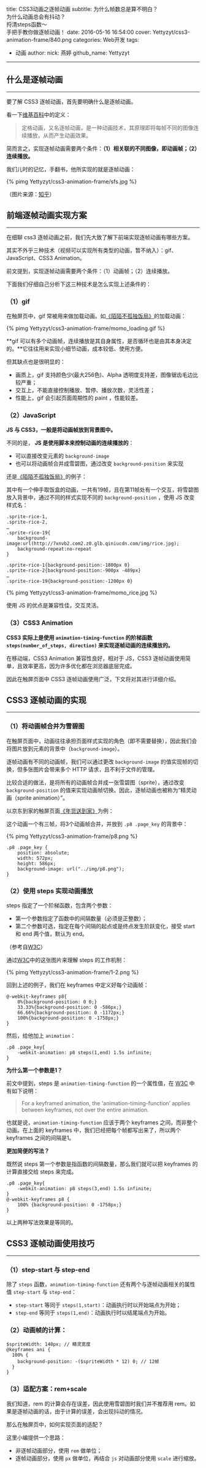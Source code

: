 title: CSS3动画之逐帧动画
subtitle: 为什么帧数总是算不明白？<br>为什么动画总会有抖动？<br>捋清steps函数～<br>手把手教你做逐帧动画！
date: 2016-05-16 16:54:00
cover: Yettyzyt/css3-animation-frame/840.png
categories: Web开发
tags:
  - 动画
author:
  nick: 燕婷 
  github_name: Yettyzyt
---


## 什么是逐帧动画
---
要了解 CSS3 逐帧动画，首先要明确什么是逐帧动画。

看一下[维基百科](https://zh.wikipedia.org/zh-cn/%E5%AE%9A%E6%A0%BC%E5%8A%A8%E7%94%BB)中的定义：

> 定格动画，又名逐帧动画，是一种动画技术，其原理即将每帧不同的图像连续播放，从而产生动画效果。

简而言之，实现逐帧动画需要两个条件：**（1）相关联的不同图像，即动画帧；（2）连续播放。**

[](http://zhuanlan.zhihu.com/p/19855108)

我们儿时的记忆，手翻书，他所实现的就是逐帧动画：

{% pimg Yettyzyt/css3-animation-frame/sfs.jpg %}

（图片来源：[知乎](http://zhuanlan.zhihu.com/p/19855108)）

## 前端逐帧动画实现方案
---
在细聊 css3 逐帧动画之前，我们先大致了解下前端实现逐帧动画有哪些方案。

其实不外乎三种技术（视频可以实现所有类型的动画，暂不纳入）：gif、JavaScript、CSS3 Animation。

前文提到，实现逐帧动画需要两个条件：（1）动画帧；（2）连续播放。

下面我们仔细自己分析下这三种技术是怎么实现上述条件的：

### （1）gif
在触屏页中，gif 常被用来做加载动画。如[《陌陌不孤独饭局》](http://w.benbun.com/momo/shaibingxiang/?from=timeline&isappinstalled=0)的加载动画：

{% pimg Yettyzyt/css3-animation-frame/momo_loading.gif %}

**gif 可以有多个动画帧，连续播放是其自身属性，是否循环也是由其本身决定的。**它往往用来实现小细节动画，成本较低、使用方便。

但其缺点也是很明显的：

- 画质上，gif 支持颜色少(最大256色)、Alpha 透明度支持差，图像锯齿毛边比较严重；
- 交互上，不能直接控制播放、暂停、播放次数，灵活性差；
- 性能上，gif 会引起页面周期性的 paint ，性能较差。

### （2）JavaScript

**JS 与 CSS3，一般是将动画帧放到背景图中。**

不同的是， **JS 是使用脚本来控制动画的连续播放的**：

- 可以直接改变元素的 `background-image`
- 也可以将动画帧合并成雪碧图，通过改变 `background-position` 来实现

还是[《陌陌不孤独饭局》](http://w.benbun.com/momo/shaibingxiang/?from=timeline&isappinstalled=0)的例子：

其中有一个伸手取饭盒的动画，一共有19帧，且在第11帧处有一个交互，将雪碧图放入背景中，通过不同的样式实现不同的 `background-position` ，使用 JS 改变样式名：

```
.sprite-rice-1,
.sprite-rice-2,
…
.sprite-rice-19{
	background-image:url(http://7xnvb2.com2.z0.glb.qiniucdn.com/img/rice.jpg);
	background-repeat:no-repeat
}

```
```
.sprite-rice-1{background-position:-1800px 0}
.sprite-rice-2{background-position:-900px -489px}
…
.sprite-rice-19{background-position:-1200px 0}

```

{% pimg Yettyzyt/css3-animation-frame/momo_rice.jpg %}

使用 JS 的优点是兼容性佳，交互灵活。

### （3）CSS3 Animation

**CSS3 实际上是使用 `animation-timing-function` 的阶梯函数 `steps(number_of_steps, direction)` 来实现逐帧动画的连续播放的。**

在移动端，CSS3 Animation 兼容性良好，相对于 JS，CSS3 逐帧动画使用简单，且效率更高，因为许多优化都在浏览器底层完成。

因此在触屏页面中 CSS3 逐帧动画使用广泛，下文将对其进行详细介绍。

## CSS3 逐帧动画的实现
---

### （1）将动画帧合并为雪碧图

在触屏页面中，动画往往承担页面样式实现的角色（即不需要替换），因此我们会将图片放到元素的背景中（`background-image`）。

逐帧动画有不同的动画帧，我们可以通过更改 `background-image` 的值实现帧的切换，但多张图片会带来多个 HTTP 请求，且不利于文件的管理。

比较合适的做法，是将所有的动画帧合并成一张雪碧图（sprite），通过改变 `background-position` 的值来实现动画帧切换。因此，逐帧动画也被称为“精灵动画（sprite animation）”。

以京东到家的触屏页面[《年货送到家》](http://jdc.jd.com/fd/promote/201601/djnianhuo/)为例：

这个动画一个有三帧，将3个动画帧合并，并放到 `.p8 .page_key` 的背景中：

{% pimg Yettyzyt/css3-animation-frame/p8.png %}

```
.p8 .page_key {
    position: absolute;
    width: 572px;
    height: 586px;
    background-image: url("../img/p8.png");
}
```

### （2）使用 steps 实现动画播放

steps 指定了一个阶梯函数，包含两个参数：

- 第一个参数指定了函数中的间隔数量（必须是正整数）；
- 第二个参数可选，指定在每个间隔的起点或是终点发生阶跃变化，接受 start 和 end 两个值，默认为 end。

（参考自[W3C](https://www.w3.org/TR/2012/WD-css3-transitions-20120403/#transition-timing-function-property)）

通过[W3C](https://www.w3.org/TR/css3-transitions/)中的这张图片来理解 steps 的工作机制：

{% pimg Yettyzyt/css3-animation-frame/1-2.png %}


回到上述的例子，我们在 keyframes 中定义好每个动画帧：

```
@-webkit-keyframes p8{
    0%{background-position: 0 0;}
    33.33%{background-position: 0 -586px;}
    66.66%{background-position: 0 -1172px;}
    100%{background-position: 0 -1758px;}
}
```

然后，给他加上 `animation`：

```
.p8 .page_key{
	-webkit-animation: p8 steps(1,end) 1.5s infinite;
}
```


**为什么第一个参数是1？**

前文中提到，steps 是 `animation-timing-function` 的一个属性值，在 [W3C](https://www.w3.org/TR/css3-animations/#animation-timing-function-property) 中有如下说明：
> For a keyframed animation, the ‘animation-timing-function’ applies between keyframes, not over the entire animation. 

也就是说，`animation-timing-function` 应该于两个 keyframes 之间，而非整个动画。在上面的 keyframes 中，我们已经把每个帧都写出来了，所以两个 keyframes 之间的间隔是1。

**更加简便的写法？**

既然说 steps 第一个参数是指函数的间隔数量，那么我们就可以把 keyframes 的计算直接交给 steps 来完成。

```
.p8 .page_key{
	-webkit-animation: p8 steps(3,end) 1.5s infinite;
}
@-webkit-keyframes p8 {
    100% {background-position: 0 -1758px;}
}

```
以上两种写法效果是等同的。

## CSS3 逐帧动画使用技巧
---
### （1）step-start 与 step-end
除了 `steps` 函数，`animation-timing-function` 还有两个与逐帧动画相关的属性值 `step-start` 与 `step-end`：

- `step-start` 等同于 `steps(1,start)`：动画执行时以开始端点为开始；
- `step-end` 等同于 `steps(1,end)`：动画执行时以结尾端点为开始。

### （2）动画帧的计算：

```
$spriteWidth: 140px; // 精灵宽度 
@keyframes ani {
  100% {
    background-position: -($spriteWidth * 12) 0; // 12帧
  }
}
```

### （3）适配方案：rem+scale

我们知道，rem 的计算会存在误差，因此使用雪碧图时我们并不推荐用 rem。如果是逐帧动画的话，由于计算的误差，会出现抖动的情况。

那么在触屏页中，如何实现页面的适配？

这里小编提供一个思路：

- 非逐帧动画部分，使用 `rem` 做单位；
- 逐帧动画部分，使用 `px` 做单位，再结合 `js` 对动画部分使用 `scale` 进行缩放。
